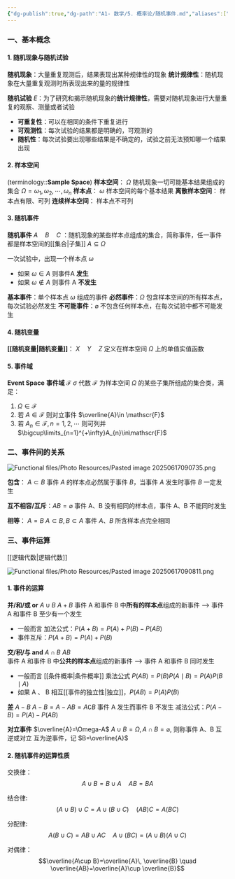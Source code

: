 ```yaml
---
{"dg-publish":true,"dg-path":"A1- 数学/5. 概率论/随机事件.md","aliases":["样本空间"],"permalink":"/A1- 数学/5. 概率论/随机事件/","dgPassFrontmatter":true,"noteIcon":"","created":"2024-05-21T15:20:28.000+08:00","updated":"2025-08-03T10:59:33.354+08:00"}
---
```


### 一、基本概念
#### 1. 随机现象与随机试验
**随机现象**：大量重复观测后，结果表现出某种规律性的现象
**统计规律性**：随机现象在大量重复观测时所表现出来的量的规律性

**随机试验** $E$：为了研究和揭示随机现象的**统计规律性**，需要对随机现象进行大量重复的观察、测量或者试验
- **可重复性**：可以在相同的条件下重复进行
- **可观测性**：每次试验的结果都是明确的，可观测的
- **随机性**：每次试验要出现哪些结果是不确定的，试验之前无法预知哪一个结果出现

#### 2. 样本空间
(terminology::**Sample Space**)
**样本空间**：   $\Omega$   随机现象一切可能基本结果组成的集合
$\Omega={\omega_{1},\omega_{2},\cdots,\omega_{n}}$ 
**样本点**：   $\omega$   样本空间的每个基本结果 
**离散样本空间**：  样本点有限、可列
**连续样本空间**：   样本点不可列

#### 3. 随机事件
**随机事件** $A \quad B \quad C$ ：随机现象的某些样本点组成的集合，简称事件，任一事件都是样本空间的[[集合\|子集]]   $A \subseteq \Omega$ 

一次试验中，出现一个样本点 $\omega$
- 如果 $\omega \in A$ 则事件A **发生**
- 如果 $\omega \notin A$  则事件 A **不发生**

**基本事件**：单个样本点 $\omega$ 组成的事件
**必然事件**：$\Omega$  包含样本空间的所有样本点，每次试验必然发生
**不可能事件**：$\varnothing$  不包含任何样本点，在每次试验中都不可能发生

#### 4. 随机变量
**[[随机变量\|随机变量]]**：   $X\quad Y\quad Z$  定义在样本空间 $\Omega$ 上的单值实值函数    

#### 5. 事件域
**Event Space**  **事件域**   $\mathscr{F}$     $\sigma$ 代数
$\mathscr{F}$ 为样本空间 $\Omega$ 的某些子集所组成的集合类，满足：
1. $\Omega \in \mathscr{F}$
2. 若 $A\in \mathscr{F}$     则对立事件 $\overline{A}\in \mathscr{F}$
3. 若 $A_{n}\in\mathscr{F},n=1,2,\cdots$ 则可列并 $\bigcup\limits_{n=1}^{+\infty}A_{n}\in\mathscr{F}$

### 二、事件间的关系
![Functional files/Photo Resources/Pasted image 20250617090735.png](/img/user/Functional%20files/Photo%20Resources/Pasted%20image%2020250617090735.png)

**包含**： $A \subset B$   事件 $A$ 的样本点必然属于事件 $B$，当事件 $A$ 发生时事件 $B$ 一定发生

**互不相容/互斥**：$AB=\varnothing$  事件 A、B 没有相同的样本点，事件 A、B 不能同时发生

**相等**： $A=B$  $A \subset B,B \subset A$  事件 $A$、$B$ 所含样本点完全相同


### 三、事件运算
[[逻辑代数\|逻辑代数]]

![Functional files/Photo Resources/Pasted image 20250617090811.png](/img/user/Functional%20files/Photo%20Resources/Pasted%20image%2020250617090811.png)

#### 1. 事件的运算
**并/和/或 or**  $A\cup B$     $A+B$
事件 A 和事件 B 中**所有的样本点**组成的新事件  --> 事件 A 和事件 B 至少有一个发生
- 一般而言  加法公式：$P(A+B)=P(A)+P(B)-P(AB)$
- 事件互斥：$P(A+B)=P(A)+P(B)$

**交/积/与 and**   $A\cap B$  $AB$      
事件 A 和事件 B 中**公共的样本点**组成的新事件  --> 事件 A 和事件 B 同时发生
- 一般而言  [[条件概率\|条件概率]]  乘法公式
	$P(AB)=P(B)P(A\mid B)=P(A)P(B\mid A)$
- 如果 A 、 B 相互[[事件的独立性\|独立]]，$P(AB)=P(A)P(B)$

**差**  $A-B$    $A-B=A-AB=A \complement B$
事件 A 发生而事件 B 不发生
减法公式：$P(A-B)=P(A)-P(AB)$

**对立事件**  $\overline{A}=\Omega-A$
$A\cup B=\Omega,A\cap B=\varnothing$, 则称事件 A、B 互逆或对立
互为逆事件，记 $B=\overline{A}$

#### 2. 随机事件的运算性质
交换律：
$$A\cup B=B\cup A\quad AB=BA$$

结合律:
$$(A\cup B)\cup C=A\cup(B\cup C)\quad (AB)C=A(BC)$$

分配律:
$$A(B\cup C)=AB\cup AC\quad A\cup(BC)=(A\cup B)(A\cup C)$$

对偶律：
$$\overline{A\cup B}=\overline{A}\, \overline{B} \quad \overline{AB}=\overline{A}\cup \overline{B}$$



